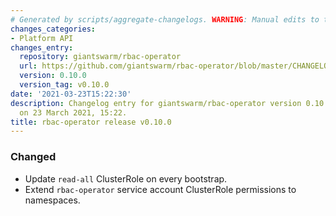 ```yaml
---
# Generated by scripts/aggregate-changelogs. WARNING: Manual edits to this files will be overwritten.
changes_categories:
- Platform API
changes_entry:
  repository: giantswarm/rbac-operator
  url: https://github.com/giantswarm/rbac-operator/blob/master/CHANGELOG.md#0100---2021-03-23
  version: 0.10.0
  version_tag: v0.10.0
date: '2021-03-23T15:22:30'
description: Changelog entry for giantswarm/rbac-operator version 0.10.0, published
  on 23 March 2021, 15:22.
title: rbac-operator release v0.10.0
---
```


### Changed
- Update `read-all` ClusterRole on every bootstrap.
- Extend `rbac-operator` service account ClusterRole permissions to namespaces.
